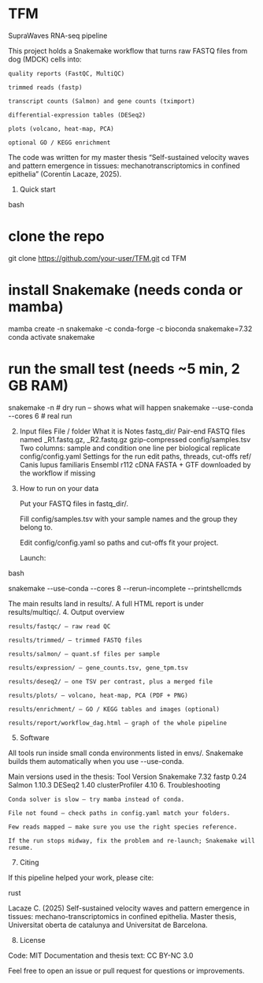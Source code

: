 # TFM

SupraWaves RNA-seq pipeline

This project holds a Snakemake workflow that turns raw FASTQ files from dog (MDCK) cells into:

    quality reports (FastQC, MultiQC)

    trimmed reads (fastp)

    transcript counts (Salmon) and gene counts (tximport)

    differential-expression tables (DESeq2)

    plots (volcano, heat-map, PCA)

    optional GO / KEGG enrichment

The code was written for my master thesis “Self-sustained velocity waves and pattern
emergence in tissues: mechanotranscriptomics
in confined epithelia” (Corentin Lacaze, 2025).

1. Quick start

bash

# clone the repo
git clone https://github.com/your-user/TFM.git
cd TFM

# install Snakemake (needs conda or mamba)
mamba create -n snakemake -c conda-forge -c bioconda snakemake=7.32
conda activate snakemake

# run the small test (needs ~5 min, 2 GB RAM)
snakemake -n                    # dry run – shows what will happen
snakemake --use-conda --cores 6 # real run

2. Input files
File / folder	What it is	Notes
fastq_dir/	Pair-end FASTQ files named <sample>_R1.fastq.gz, <sample>_R2.fastq.gz	gzip-compressed
config/samples.tsv	Two columns: sample and condition	one line per biological replicate
config/config.yaml	Settings for the run	edit paths, threads, cut-offs
ref/	Canis lupus familiaris Ensembl r112 cDNA FASTA + GTF	downloaded by the workflow if missing
3. How to run on your data

    Put your FASTQ files in fastq_dir/.

    Fill config/samples.tsv with your sample names and the group they belong to.

    Edit config/config.yaml so paths and cut-offs fit your project.

    Launch:

bash

snakemake --use-conda --cores 8 --rerun-incomplete --printshellcmds

The main results land in results/. A full HTML report is under results/multiqc/.
4. Output overview

    results/fastqc/ – raw read QC

    results/trimmed/ – trimmed FASTQ files

    results/salmon/ – quant.sf files per sample

    results/expression/ – gene_counts.tsv, gene_tpm.tsv

    results/deseq2/ – one TSV per contrast, plus a merged file

    results/plots/ – volcano, heat-map, PCA (PDF + PNG)

    results/enrichment/ – GO / KEGG tables and images (optional)

    results/report/workflow_dag.html – graph of the whole pipeline

5. Software

All tools run inside small conda environments listed in envs/.
Snakemake builds them automatically when you use --use-conda.

Main versions used in the thesis:
Tool	Version
Snakemake	7.32
fastp	0.24
Salmon	1.10.3
DESeq2	1.40
clusterProfiler	4.10
6. Troubleshooting

    Conda solver is slow – try mamba instead of conda.

    File not found – check paths in config.yaml match your folders.

    Few reads mapped – make sure you use the right species reference.

    If the run stops midway, fix the problem and re-launch; Snakemake will resume.

7. Citing

If this pipeline helped your work, please cite:

rust

Lacaze C. (2025)
Self-sustained velocity waves and pattern emergence in tissues: mechano-transcriptomics in confined epithelia.
Master thesis, Universitat oberta de catalunya and Universitat de Barcelona.

8. License

Code: MIT
Documentation and thesis text: CC BY-NC 3.0

Feel free to open an issue or pull request for questions or improvements.
